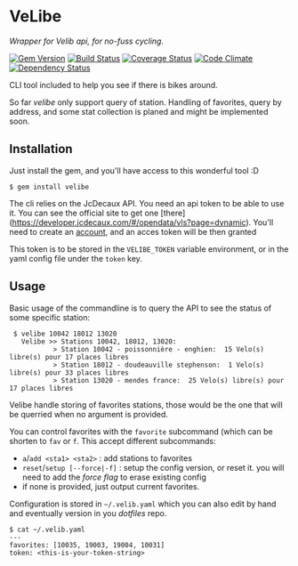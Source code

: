 VeLibe
======

*Wrapper for Velib api, for no-fuss cycling.*

[![Gem Version](https://badge.fury.io/rb/velibe.svg)](http://badge.fury.io/rb/velibe)
[![Build Status](https://travis-ci.org/AdrieanKhisbe/velibe.svg)](https://travis-ci.org/AdrieanKhisbe/velibe)
[![Coverage Status](https://coveralls.io/repos/AdrieanKhisbe/velibe/badge.svg?branch=master&service=github)](https://coveralls.io/github/AdrieanKhisbe/velibe?branch=master)
[![Code Climate](https://codeclimate.com/github/AdrieanKhisbe/velibe/badges/gpa.svg)](https://codeclimate.com/github/AdrieanKhisbe/velibe)
[![Dependency Status](https://gemnasium.com/AdrieanKhisbe/velibe.svg)](https://gemnasium.com/AdrieanKhisbe/velibe)

CLI tool included to help you see if there is bikes around.

So far *velibe* only support query of station. Handling of favorites, query by
address, and some stat collection is planed and might be implemented soon.

## Installation

Just install the gem, and you'll have access to this wonderful tool :D
     
    $ gem install velibe

The cli relies on the JcDecaux API. You need an api token to be able to use it.
You can see the official site to get one [there]
(https://developer.jcdecaux.com/#/opendata/vls?page=dynamic).
You'll need to create an [account](https://developer.jcdecaux.com/#/account),
and an acces token will be then granted

This token is to be stored in the `VELIBE_TOKEN` variable environment, or in the yaml config
file under the `token` key.

## Usage

Basic usage of the commandline is to query the API to see
the status of some specific station:

     $ velibe 10042 18012 13020
       Velibe >> Stations 10042, 18012, 13020:
               > Station 10042 - poissonnière - enghien:  15 Velo(s) libre(s) pour 17 places libres
               > Station 18012 - doudeauville stephenson:  1 Velo(s) libre(s) pour 33 places libres
               > Station 13020 - mendes france:  25 Velo(s) libre(s) pour 17 places libres

Velibe handle storing of favorites stations, those would be the one
that will be querried when no argument is provided.

You can control favorites with the `favorite` subcommand (which can be shorten
to `fav` or `f`.
This accept different subcommands:

- `a`/`add <sta1> <sta2>` : add stations to favorites
- `reset`/`setup [--force|-f]` : setup the config version, or reset it.
  you will need to add the *force flag* to erase existing config
- if none is provided, just output current favorites.

Configuration is stored in `~/.velib.yaml` which you can also edit by hand
 and eventually version in you *dotfiles* repo.

    $ cat ~/.velib.yaml
    ---
    favorites: [10035, 19003, 19004, 10031]
    token: <this-is-your-token-string>